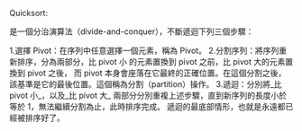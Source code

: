 Quicksort:

是一個分治演算法（divide-and-conquer），不斷遞迴下列三個步驟：

1.選擇 Pivot：在序列中任意選擇一個元素，稱為 Pivot。
2.分割序列：將序列重新排序，分為兩部分，比 pivot 小 的元素置換到 pivot 之前，比 pivot 大的元素置換到 pivot 之後，
而 pivot 本身會座落在它最終的正確位置。在這個分割之後，該基準是它的最後位置。這個稱為分割（partition）操作。
3.遞迴：分別將_比 pivot 小_，以及_比 pivot 大_ 兩部分分別重複上述步驟，直到新序列的長度小於等於 1，無法繼續分割為止，此時排序完成。
遞迴的最底部情形，也就是永遠都已經被排序好了。

